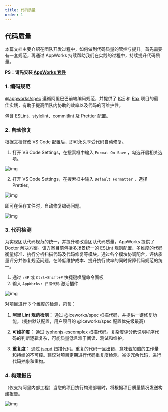 ```yaml
---
title: 代码质量
order: 1
---
```


## 代码质量

本篇文档主要介绍在团队开发过程中，如何做到代码质量的管控与提升。首先需要有一套规范，再通过 AppWorks 持续帮助我们在实践的过程中，持续提升代码质量。

**PS：请先安装 [AppWorks 套件](https://marketplace.visualstudio.com/items?itemName=iceworks-team.iceworks)**

### 1. 编码规范

[@appworks/spec](https://www.npmjs.com/package/@appworks/spec) 遵循阿里巴巴前端编码规范，并提供了 [ICE](http://ice.work/) 和 [Rax](https://rax.js.org/) 项目的最佳实践，有助于提高团队内协助的效率以及代码的可维护性。

包含 ESLint、stylelint、commitlint 及 Prettier 配置。

### 2. 自动修复

根据文档修改 VS Code 配置后，即可永久享受代码自动修复。

1. 打开 VS Code Settings，在搜索框中输入 `Format On Save` ，勾选开启相关选项。

![img](https://img.alicdn.com/imgextra/i3/O1CN011qrZBN1qXnPwgj2jD_!!6000000005506-2-tps-1324-556.png)

2.  打开 VS Code Settings，在搜索框中输入 `Default Formatter` ，选择 Prettier。

![img](https://img.alicdn.com/imgextra/i1/O1CN01wEvswe1DgFiTppCUI_!!6000000000245-2-tps-1688-486.png)

即可在保存文件时，自动修复编码问题。

![img](https://img.alicdn.com/imgextra/i3/O1CN01NE68vR1JqE2EhYWB6_!!6000000001079-1-tps-750-476.gif)

### 3. 代码检测

为实现团队代码规范的统一，并提升和改善团队代码质量，AppWorks 提供了 Doctor 解决方案。该方案目前包括多场景统一的 ESLint 规则配置、多维度的代码衡量标准、执行分析扫描代码及代码修复等模块。通过各个模块协调配合，评估质量评分并修复规范问题，在降低维护成本、提升执行效率的同时保障代码规范的统一。

1. 通过 `⇧⌘P` 或 `Ctrl+Shift+P` 快捷键唤醒命令面板
2. 输入 `AppWorks: 扫描代码` 激活插件

![img](https://img.alicdn.com/imgextra/i3/O1CN01RQ3EyU1f5tVx2KIS5_!!6000000003956-1-tps-900-577.gif)

对项目进行 3 个维度的检测，包含：

1. **阿里 Lint 规范检测：** 通过 @iceworks/spec 扫描代码，并提供一键修复功能。（提供默认配置，用户项目的 @iceworks/spec 配置优先级最高）

2. **可维护度：** 通过 [typhonjs-escomplex](https://www.npmjs.com/package/typhonjs-escomplex) 扫描代码。复杂度评分低说明程序代码的判断逻辑复杂，可能质量低且难于阅读、测试和维护。

3. **重复度：** 通过 [jscpd](https://www.npmjs.com/package/jscpd) 扫描代码。重复的代码一旦出错，意味着加倍的工作量和持续的不可控。建议对项目定期进行代码重复度检测。减少冗余代码，进行代码抽象和重构。

### 4. 构建报告

（仅支持阿里内部工程）当您的项目执行构建部署时，将根据项目质量情况发送构建报告。

![img](https://img.alicdn.com/imgextra/i3/O1CN01rB5kMk1QO0wq2z0nz_!!6000000001965-2-tps-854-934.png)
